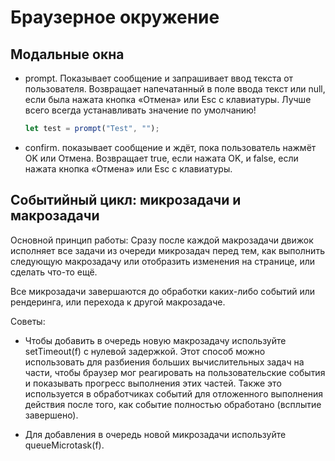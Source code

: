 # Браузерное окружение

## Модальные окна

- prompt. Показывает сообщение и запрашивает ввод текста от пользователя. Возвращает напечатанный в поле ввода текст или null, если была нажата кнопка «Отмена» или Esc с клавиатуры. Лучше всего всегда устанавливать значение по умолчанию!

  ```js
  let test = prompt("Test", "");
  ```

- confirm. показывает сообщение и ждёт, пока пользователь нажмёт OK или Отмена. Возвращает true, если нажата OK, и false, если нажата кнопка «Отмена» или Esc с клавиатуры.

## Событийный цикл: микрозадачи и макрозадачи

Основной принцип работы: Сразу после каждой макрозадачи движок исполняет все задачи из очереди микрозадач перед тем, как выполнить следующую макрозадачу или отобразить изменения на странице, или сделать что-то ещё.

Все микрозадачи завершаются до обработки каких-либо событий или рендеринга, или перехода к другой макрозадаче.

Советы:

- Чтобы добавить в очередь новую макрозадачу используйте setTimeout(f) с нулевой задержкой.
  Этот способ можно использовать для разбиения больших вычислительных задач на части, чтобы браузер мог реагировать на пользовательские события и показывать прогресс выполнения этих частей. Также это используется в обработчиках событий для отложенного выполнения действия после того, как событие полностью обработано (всплытие завершено).

- Для добавления в очередь новой микрозадачи используйте queueMicrotask(f).
